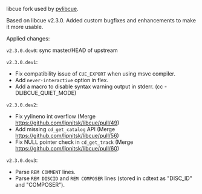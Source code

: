 libcue fork used by [pylibcue](https://github.com/Cycloctane/pylibcue).

Based on libcue v2.3.0. Added custom bugfixes and enhancements to make it more usable.

Applied changes:

`v2.3.0.dev0`: sync master/HEAD of upstream

`v2.3.0.dev1`:

- Fix compatibility issue of `CUE_EXPORT` when using msvc compiler.
- Add `never-interactive` option in flex.
- Add a macro to disable syntax warning output in stderr. (cc -DLIBCUE_QUIET_MODE)

`v2.3.0.dev2`:
- Fix yylineno int overflow (Merge https://github.com/lipnitsk/libcue/pull/49)
- Add missing `cd_get_catalog` API (Merge https://github.com/lipnitsk/libcue/pull/56)
- Fix NULL pointer check in `cd_get_track` (Merge https://github.com/lipnitsk/libcue/pull/60)

`v2.3.0.dev3`:

- Parse `REM COMMENT` lines.
- Parse `REM DISCID` and `REM COMPOSER` lines (stored in cdtext as "DISC_ID" and "COMPOSER").
